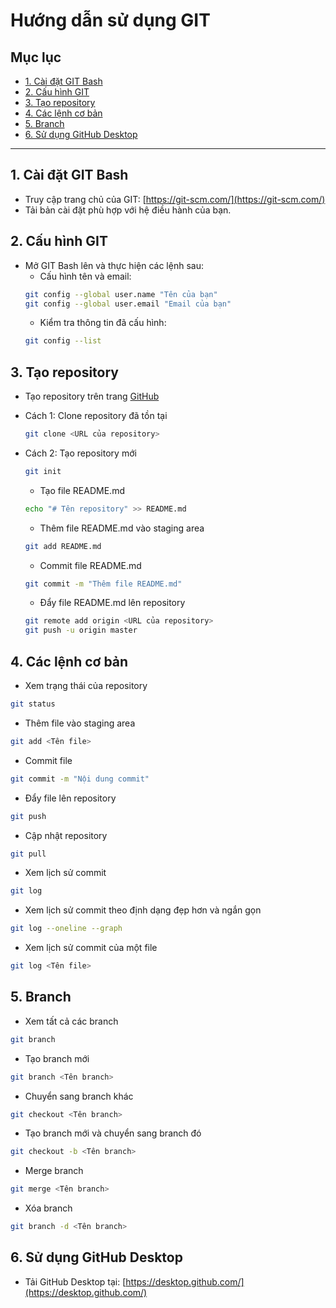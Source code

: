 # Hướng dẫn sử dụng GIT

## Mục lục
- [1. Cài đặt GIT Bash](#1-cài-đặt-git-bash)
- [2. Cấu hình GIT](#2-cấu-hình-git)
- [3. Tạo repository](#3-tạo-repository)
- [4. Các lệnh cơ bản](#4-các-lệnh-cơ-bản)
- [5. Branch](#5-branch)
- [6. Sử dụng GitHub Desktop](#6-sử-dụng-github-desktop)

---

## 1. Cài đặt GIT Bash
- Truy cập trang chủ của GIT: [https://git-scm.com/](https://git-scm.com/)
- Tải bản cài đặt phù hợp với hệ điều hành của bạn.

## 2. Cấu hình GIT
- Mở GIT Bash lên và thực hiện các lệnh sau:
    + Cấu hình tên và email: 
    ```bash
    git config --global user.name "Tên của bạn"
    git config --global user.email "Email của bạn"
    ```
    + Kiểm tra thông tin đã cấu hình:
    ```bash
    git config --list
    ```

## 3. Tạo repository
- Tạo repository trên trang [GitHub](github.com)

- Cách 1: Clone repository đã tồn tại
    ```bash
    git clone <URL của repository>
    ```
- Cách 2: Tạo repository mới
    ```bash
    git init
    ```
    + Tạo file README.md
    ```bash
    echo "# Tên repository" >> README.md
    ```
    + Thêm file README.md vào staging area
    ```bash
    git add README.md
    ```
    + Commit file README.md
    ```bash
    git commit -m "Thêm file README.md"
    ```
    + Đẩy file README.md lên repository
    ```bash
    git remote add origin <URL của repository>
    git push -u origin master
    ```
## 4. Các lệnh cơ bản
- Xem trạng thái của repository
```bash
git status
```
- Thêm file vào staging area
```bash
git add <Tên file>
```
- Commit file
```bash
git commit -m "Nội dung commit"
```
- Đẩy file lên repository
```bash
git push
```
- Cập nhật repository
```bash
git pull
```
- Xem lịch sử commit
```bash
git log
```
- Xem lịch sử commit theo định dạng đẹp hơn và ngắn gọn
```bash
git log --oneline --graph
```
- Xem lịch sử commit của một file
```bash
git log <Tên file>
```

## 5. Branch
- Xem tất cả các branch
```bash
git branch
```
- Tạo branch mới
```bash
git branch <Tên branch>
```
- Chuyển sang branch khác
```bash
git checkout <Tên branch>
```
- Tạo branch mới và chuyển sang branch đó
```bash
git checkout -b <Tên branch>
```
- Merge branch
```bash
git merge <Tên branch>
```
- Xóa branch
```bash
git branch -d <Tên branch>
```

## 6. Sử dụng GitHub Desktop    
- Tải GitHub Desktop tại: [https://desktop.github.com/](https://desktop.github.com/)